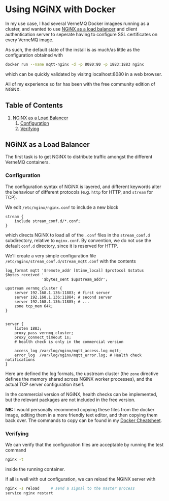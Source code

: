 
# Using NGiNX with Docker
In my use case, I had several VerneMQ Docker imagees running as a cluster, and wanted to use [NGiNX as a load balancer](https://www.nginx.com/blog/nginx-plus-iot-load-balancing-mqtt/) and client authentication server to seperate having to configure SSL certificates on every VerneMQ image.

As such, the default state of the install is as much/as little as the configuration obtained with
```bash
docker run --name mqtt-nginx -d -p 8080:80 -p 1883:1883 nginx
```
which can be quickly validated by visitng localhost:8080 in a web browser.

All of my experience so far has been with the free community edition of NGiNX.

<!--BEGIN TOC-->
## Table of Contents
1. [NGiNX as a Load Balancer](#nginx-as-a-load-balancer)
    1. [Configuration](#configuration)
    2. [Verifying](#verifying)

<!--END TOC-->

## NGiNX as a Load Balancer
The first task is to get NGiNX to distribute traffic amongst the different VerneMQ containers.

### Configuration
The configuration syntax of NGiNX is layered, and different keywords alter the behaviour of different protocols (e.g. `http` for HTTP, and `stream` for TCP).

We edit `/etc/nginx/nginx.conf` to include a new block
```
stream {
	include stream_conf.d/*.conf;
}
```
which directs NGiNX to load all of the `.conf` files in the `stream_conf.d` subdirectory, relative to `nginx.conf`. By convention, we do not use the default `conf.d` directory, since it is reserved for HTTP.

We'll create a very simple configuration file `/etc/nginx/stream_conf.d/stream_mqtt.conf` with the contents
```
log_format mqtt '$remote_addr [$time_local] $protocol $status $bytes_received ' 
                '$bytes_sent $upstream_addr';

upstream vernmq_cluster {
    server 192.168.1.136:11883;	# first server
    server 192.168.1.136:11884;	# second server
    server 192.168.1.136:11885;	# ...
    zone tcp_mem 64k;
}


server {
    listen 1883;
    proxy_pass vernmq_cluster;
    proxy_connect_timeout 1s;
	# health check is only in the commercial version

    access_log /var/log/nginx/mqtt_access.log mqtt;
    error_log  /var/log/nginx/mqtt_error.log; # Health check notifications
}
```
Here are defined the log formats, the upstream cluster (the `zone` directive defines the memory shared across NGiNX worker processes), and the actual TCP server configuration itself.

In the commercial version of NGiNX, health checks can be implemented, but the relevant packages are not included in the free version.

**NB:** I would personally recommend copying these files from the docker image, editing them in a more friendly text editor, and then copying them back over. The commands to copy can be found in my [Docker Cheatsheet](https://github.com/febk/notes/blob/master/docker/docker-cheatsheet.md).

### Verifying
We can verify that the configuration files are acceptable by running the test command
```bash
nginx -t
```
inside the running container.

If all is well with out configuration, we can reload the NGiNX server with
```bash
nginx -s reload		# send a signal to the master process
service nginx restart
```

